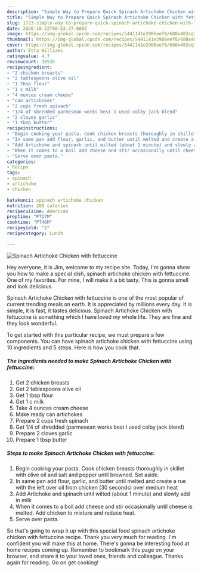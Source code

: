 ```yaml
---
description: "Simple Way to Prepare Quick Spinach Artichoke Chicken with fettuccine"
title: "Simple Way to Prepare Quick Spinach Artichoke Chicken with fettuccine"
slug: 1723-simple-way-to-prepare-quick-spinach-artichoke-chicken-with-fettuccine
date: 2020-10-22T08:53:37.608Z
image: https://img-global.cpcdn.com/recipes/5441141e2906eef8/680x482cq70/spinach-artichoke-chicken-with-fettuccine-recipe-main-photo.jpg
thumbnail: https://img-global.cpcdn.com/recipes/5441141e2906eef8/680x482cq70/spinach-artichoke-chicken-with-fettuccine-recipe-main-photo.jpg
cover: https://img-global.cpcdn.com/recipes/5441141e2906eef8/680x482cq70/spinach-artichoke-chicken-with-fettuccine-recipe-main-photo.jpg
author: Etta Williams
ratingvalue: 4.7
reviewcount: 38535
recipeingredient:
- "2 chicken breasts"
- "2 tablespoons olive oil"
- "1 tbsp flour"
- "1 c milk"
- "4 ounces cream cheese"
- "can artichokes"
- "2 cups fresh spinach"
- "1/4 of shredded parmesean works best I used colby jack blend"
- "2 cloves garlic"
- "1 tbsp butter"
recipeinstructions:
- "Begin cooking your pasta. Cook chicken breasts thoroughly in skillet with olive oil and salt and pepper until browned. Set aside."
- "In same pan add flour, garlic, and butter until melted and create a rue with the left over oil from chicken (30 seconds) over medium heat"
- "Add Artichoke and spinach until wilted (about 1 minute) and slowly add in milk"
- "When it comes to a boil add cheese and stir occasionally until cheese is melted. Add chicken to mixture and reduce heat."
- "Serve over pasta."
categories:
- Recipe
tags:
- spinach
- artichoke
- chicken

katakunci: spinach artichoke chicken 
nutrition: 288 calories
recipecuisine: American
preptime: "PT17M"
cooktime: "PT46M"
recipeyield: "2"
recipecategory: Lunch

---
```



![Spinach Artichoke Chicken with fettuccine](https://img-global.cpcdn.com/recipes/5441141e2906eef8/680x482cq70/spinach-artichoke-chicken-with-fettuccine-recipe-main-photo.jpg)

Hey everyone, it is Jim, welcome to my recipe site. Today, I'm gonna show you how to make a special dish, spinach artichoke chicken with fettuccine. One of my favorites. For mine, I will make it a bit tasty. This is gonna smell and look delicious.



Spinach Artichoke Chicken with fettuccine is one of the most popular of current trending meals on earth. It is appreciated by millions every day. It is simple, it is fast, it tastes delicious. Spinach Artichoke Chicken with fettuccine is something which I have loved my whole life. They are fine and they look wonderful.


To get started with this particular recipe, we must prepare a few components. You can have spinach artichoke chicken with fettuccine using 10 ingredients and 5 steps. Here is how you cook that.

<!--inarticleads1-->

##### The ingredients needed to make Spinach Artichoke Chicken with fettuccine:

1. Get 2 chicken breasts
1. Get 2 tablespoons olive oil
1. Get 1 tbsp flour
1. Get 1 c milk
1. Take 4 ounces cream cheese
1. Make ready can artichokes
1. Prepare 2 cups fresh spinach
1. Get 1/4 of shredded (parmesean works best I used colby jack blend)
1. Prepare 2 cloves garlic
1. Prepare 1 tbsp butter




<!--inarticleads2-->

##### Steps to make Spinach Artichoke Chicken with fettuccine:

1. Begin cooking your pasta. Cook chicken breasts thoroughly in skillet with olive oil and salt and pepper until browned. Set aside.
1. In same pan add flour, garlic, and butter until melted and create a rue with the left over oil from chicken (30 seconds) over medium heat
1. Add Artichoke and spinach until wilted (about 1 minute) and slowly add in milk
1. When it comes to a boil add cheese and stir occasionally until cheese is melted. Add chicken to mixture and reduce heat.
1. Serve over pasta.




So that's going to wrap it up with this special food spinach artichoke chicken with fettuccine recipe. Thank you very much for reading. I'm confident you will make this at home. There's gonna be interesting food at home recipes coming up. Remember to bookmark this page on your browser, and share it to your loved ones, friends and colleague. Thanks again for reading. Go on get cooking!
